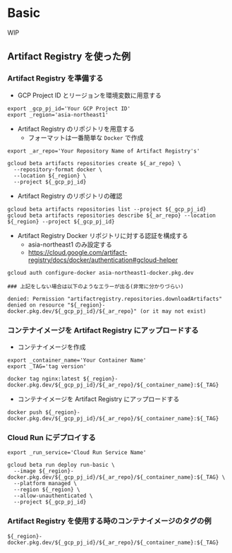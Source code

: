 # Basic

WIP


## Artifact Registry を使った例

### Artifact Registry を準備する

+ GCP Project ID とリージョンを環境変数に用意する

```
export _gcp_pj_id='Your GCP Project ID'
export _region='asia-northeast1'
```

+ Artifact Registry のリポジトリを用意する
  + フォーマットは一番簡単な `Docker` で作成

```
export _ar_repo='Your Repository Name of Artifact Registry's'
```
```
gcloud beta artifacts repositories create ${_ar_repo} \
  --repository-format docker \
  --location ${_region} \
  --project ${_gcp_pj_id}
```

+ Artifact Registry のリポジトリの確認

```
gcloud beta artifacts repositories list --project ${_gcp_pj_id}
gcloud beta artifacts repositories describe ${_ar_repo} --location ${_region} --project ${_gcp_pj_id}
```

+ Artifact Registry Docker リポジトリに対する認証を構成する
  + asia-northeast1 のみ設定する
  + https://cloud.google.com/artifact-registry/docs/docker/authentication#gcloud-helper

```
gcloud auth configure-docker asia-northeast1-docker.pkg.dev
```
```
### 上記をしない場合は以下のようなエラーが出る(非常に分かりづらい)

denied: Permission "artifactregistry.repositories.downloadArtifacts" denied on resource "${_region}-docker.pkg.dev/${_gcp_pj_id}/${_ar_repo}" (or it may not exist)
```


### コンテナイメージを Artifact Registry にアップロードする

+ コンテナイメージを作成

```
export _container_name='Your Container Name'
export _TAG='tag version'
```
```
docker tag nginx:latest ${_region}-docker.pkg.dev/${_gcp_pj_id}/${_ar_repo}/${_container_name}:${_TAG}
```

+ コンテナイメージを Artifact Registry にアップロードする

```
docker push ${_region}-docker.pkg.dev/${_gcp_pj_id}/${_ar_repo}/${_container_name}:${_TAG}
```

### Cloud Run にデプロイする

```
export _run_service='Cloud Run Service Name'
```
```
gcloud beta run deploy run-basic \
  --image ${_region}-docker.pkg.dev/${_gcp_pj_id}/${_ar_repo}/${_container_name}:${_TAG} \
  --platform managed \
  --region ${_region} \
  --allow-unauthenticated \
  --project ${_gcp_pj_id}
```








### Artifact Registry を使用する時のコンテナイメージのタグの例

```
${_region}-docker.pkg.dev/${_gcp_pj_id}/${_ar_repo}/${_container_name}:${_TAG}
```
